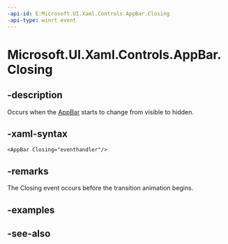 ```yaml
---
-api-id: E:Microsoft.UI.Xaml.Controls.AppBar.Closing
-api-type: winrt event
---
```


<!-- Event syntax
public event Windows.Foundation.EventHandler Closing<object>
-->

# Microsoft.UI.Xaml.Controls.AppBar.Closing

## -description

Occurs when the [AppBar](appbar.md) starts to change from visible to hidden.

## -xaml-syntax

```xaml
<AppBar Closing="eventhandler"/>
```

## -remarks

The Closing event occurs before the transition animation begins.

## -examples

## -see-also
